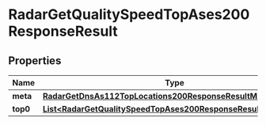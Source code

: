 

# RadarGetQualitySpeedTopAses200ResponseResult


## Properties

| Name | Type | Description | Notes |
|------------ | ------------- | ------------- | -------------|
|**meta** | [**RadarGetDnsAs112TopLocations200ResponseResultMeta**](RadarGetDnsAs112TopLocations200ResponseResultMeta.md) |  |  |
|**top0** | [**List&lt;RadarGetQualitySpeedTopAses200ResponseResultTop0Inner&gt;**](RadarGetQualitySpeedTopAses200ResponseResultTop0Inner.md) |  |  |




